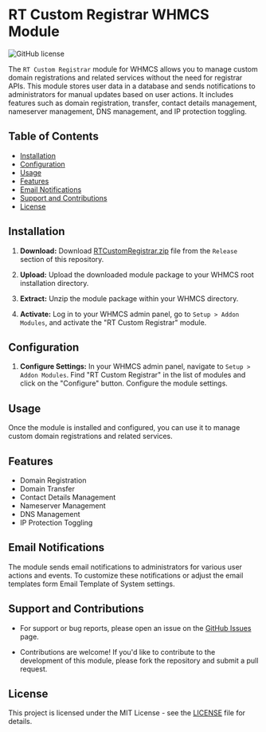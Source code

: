 # RT Custom Registrar WHMCS Module

![GitHub license](https://img.shields.io/badge/license-MIT-blue.svg)

The `RT Custom Registrar` module for WHMCS allows you to manage custom domain registrations and related services without the need for registrar APIs. This module stores user data in a database and sends notifications to administrators for manual updates based on user actions. It includes features such as domain registration, transfer, contact details management, nameserver management, DNS management, and IP protection toggling.

## Table of Contents

- [Installation](#installation)
- [Configuration](#configuration)
- [Usage](#usage)
- [Features](#features)
- [Email Notifications](#email-notifications)
- [Support and Contributions](#support-and-contributions)
- [License](#license)

## Installation

1. **Download:** Download [RTCustomRegistrar.zip](https://github.com/rtraselbd/WHMCSCustomRegistrar/releases/download/v1.0.0/RTCustomRegistrar.zip) file from the `Release` section of this repository.

2. **Upload:** Upload the downloaded module package to your WHMCS root installation directory.

3. **Extract:** Unzip the module package within your WHMCS directory.

4. **Activate:** Log in to your WHMCS admin panel, go to `Setup > Addon Modules`, and activate the "RT Custom Registrar" module.

## Configuration

1. **Configure Settings:** In your WHMCS admin panel, navigate to `Setup > Addon Modules`. Find "RT Custom Registrar" in the list of modules and click on the "Configure" button. Configure the module settings.

## Usage

Once the module is installed and configured, you can use it to manage custom domain registrations and related services. 


## Features

- Domain Registration
- Domain Transfer
- Contact Details Management
- Nameserver Management
- DNS Management
- IP Protection Toggling

## Email Notifications

The module sends email notifications to administrators for various user actions and events. To customize these notifications or adjust the email templates form Email Template of System settings.

## Support and Contributions

- For support or bug reports, please open an issue on the [GitHub Issues](https://github.com/rtraselbd/WHMCSCustomRegistrar/issues) page.

- Contributions are welcome! If you'd like to contribute to the development of this module, please fork the repository and submit a pull request.

## License

This project is licensed under the MIT License - see the [LICENSE](LICENSE) file for details.
